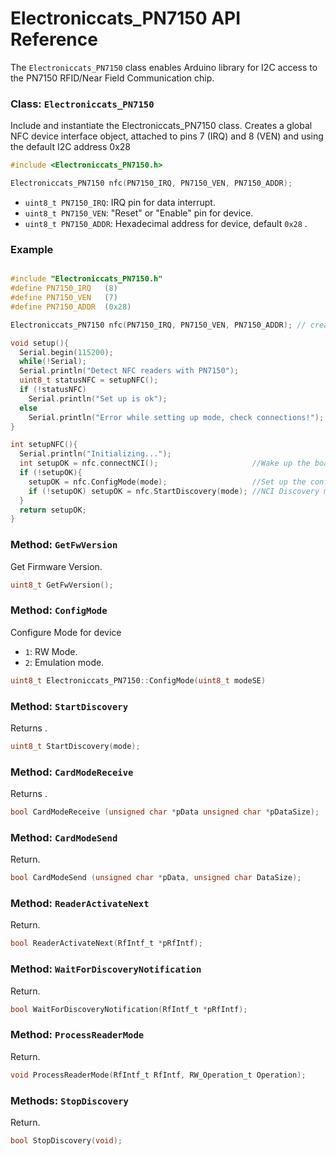 # Electroniccats_PN7150 API Reference

The `Electroniccats_PN7150` class enables Arduino library for I2C access to the PN7150 RFID/Near Field Communication chip.

### Class: `Electroniccats_PN7150`

Include and instantiate the Electroniccats_PN7150 class. Creates a global NFC device interface object, attached to pins 7 (IRQ) and 8 (VEN) and using the default I2C address 0x28

```c
#include <Electroniccats_PN7150.h>

Electroniccats_PN7150 nfc(PN7150_IRQ, PN7150_VEN, PN7150_ADDR);

```

- `uint8_t PN7150_IRQ`: IRQ pin for data interrupt.
- `uint8_t PN7150_VEN`: "Reset" or "Enable" pin for device.
- `uint8_t PN7150_ADDR`: Hexadecimal address for device, default `0x28` .

### Example

```c

#include "Electroniccats_PN7150.h"
#define PN7150_IRQ   (8)
#define PN7150_VEN   (7)
#define PN7150_ADDR  (0x28)

Electroniccats_PN7150 nfc(PN7150_IRQ, PN7150_VEN, PN7150_ADDR); // creates a global NFC device interface object, attached to pins 7 (IRQ) and 8 (VEN) and using the default I2C address 0x28

void setup(){ 
  Serial.begin(115200);
  while(!Serial);
  Serial.println("Detect NFC readers with PN7150");
  uint8_t statusNFC = setupNFC();
  if (!statusNFC) 
    Serial.println("Set up is ok");
  else
    Serial.println("Error while setting up mode, check connections!");
}

int setupNFC(){
  Serial.println("Initializing...");
  int setupOK = nfc.connectNCI();                     //Wake up the board
  if (!setupOK){
    setupOK = nfc.ConfigMode(mode);                   //Set up the configuration mode
    if (!setupOK) setupOK = nfc.StartDiscovery(mode); //NCI Discovery mode
  }
  return setupOK;
}
```
### Method: `GetFwVersion`

Get Firmware Version.

```c
uint8_t GetFwVersion();
```

### Method: `ConfigMode`

Configure Mode for device

- `1`: RW Mode.
- `2`: Emulation mode.

```c
uint8_t Electroniccats_PN7150::ConfigMode(uint8_t modeSE)
```

### Method: `StartDiscovery`

Returns .

```c
uint8_t StartDiscovery(mode);
```

### Method: `CardModeReceive`

Returns .

```c
bool CardModeReceive (unsigned char *pData unsigned char *pDataSize);	
```

### Method: `CardModeSend`

Return.

```c
bool CardModeSend (unsigned char *pData, unsigned char DataSize);
```

### Method: `ReaderActivateNext`

Return.

```c
bool ReaderActivateNext(RfIntf_t *pRfIntf);		
```

### Method: `WaitForDiscoveryNotification`

Return.

```c
bool WaitForDiscoveryNotification(RfIntf_t *pRfIntf);
```


### Method: `ProcessReaderMode`

Return.

```c
void ProcessReaderMode(RfIntf_t RfIntf, RW_Operation_t Operation);
```

### Methods: `StopDiscovery`

Return.

```c
bool StopDiscovery(void);
```